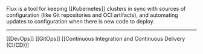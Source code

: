 Flux is a tool for keeping [[Kubernetes]] clusters in sync with sources of configuration (like Git repositories and OCI artifacts), and automating updates to configuration when there is new code to deploy.



---
[[DevOps]]
[[GitOps]]
[[Continuous Integration and Continuous Delivery (CI/CD)]]
